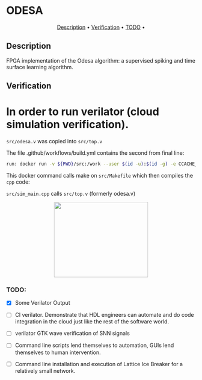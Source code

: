 # ODESA

<p align="center">
  <a href="#Description">Description</a> •
  <a href="#Verification">Verification</a> •
  <a href="#TODO">TODO</a> •
</p>

## Description 
FPGA implementation of the Odesa algorithm: a supervised spiking and time surface learning algorithm.

## Verification

# In order to run verilator (cloud simulation verification).

`src/odesa.v` was copied into `src/top.v`

The file .github/workflows/build.yml
contains the second from final line:
```bash
run: docker run -v ${PWD}/src:/work --user $(id -u):$(id -g) -e CCACHE_DIR=/work/.ccache --entrypoint make verilator/verilator:stable
```
This docker command calls make on `src/Makefile` which then compiles the `cpp` code:

`src/sim_main.cpp` calls `src/top.v` (formerly odesa.v)


<p align="center">
	<img src="https://user-images.githubusercontent.com/53887767/174504252-cd42a9eb-fe8f-4900-8fdc-23cec215f9eb.png" width="250" height="200">
</p>


### TODO:  
- [x] Some Verilator Output
- [ ] CI verilator. Demonstrate that HDL engineers can automate and do code integration in the cloud just like the rest of the software world.
- [ ] verilator GTK wave verification of SNN signals
- [ ] Command line scripts lend themselves to automation, GUIs lend themselves to human intervention.
- [ ] Command line installation and execution of Lattice Ice Breaker for a relatively small network.


